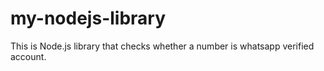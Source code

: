 # my-nodejs-library

This is Node.js library that checks whether a number is whatsapp verified account.
